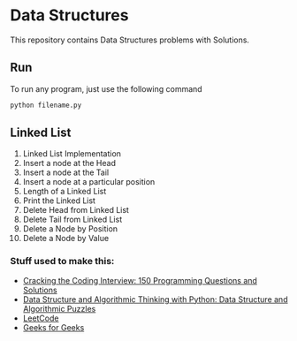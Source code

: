 # Data Structures
This repository contains Data Structures problems with Solutions. 

## Run
To run any program, just use the following command
```python
python filename.py
```

## Linked List

1. Linked List Implementation 
2. Insert a node at the Head 
3. Insert a node at the Tail 
4. Insert a node at a particular position 
5. Length of a Linked List 
6. Print the Linked List 
7. Delete Head from Linked List 
8. Delete Tail from Linked List 
9. Delete a Node by Position 
10. Delete a Node by Value


### Stuff used to make this:

 * <a  href="https://www.amazon.com/gp/product/098478280X/ref=as_li_tl?ie=UTF8&camp=1789&creative=9325&creativeASIN=098478280X&linkCode=as2&tag=fahadkaleem-20&linkId=f41755fe733f4c26077394db21e05fb5">Cracking the Coding Interview: 150 Programming Questions and Solutions</a><img src="//ir-na.amazon-adsystem.com/e/ir?t=fahadkaleem-20&l=am2&o=1&a=098478280X" width="1" height="1" border="0" alt="" style="border:none !important; margin:0px !important;" />
 * <a target="_blank" href="https://www.amazon.com/gp/search/ref=as_li_qf_sp_sr_tl?ie=UTF8&tag=fahadkaleem-20&keywords=8192107590&index=aps&camp=1789&creative=9325&linkCode=ur2&linkId=3f3fa5f360566f5079113baa8586649e">Data Structure and Algorithmic Thinking with Python: Data Structure and Algorithmic Puzzles</a><img src="//ir-na.amazon-adsystem.com/e/ir?t=fahadkaleem-20&l=ur2&o=1&camp=1789" width="1" height="1" border="0" alt="" style="border:none !important; margin:0px !important;" />
 * [LeetCode](https://leetcode.com/)
 * [Geeks for Geeks](http://www.geeksforgeeks.org/)

